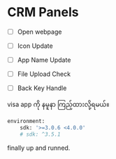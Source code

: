 # CRM Panels 

- [ ] Open webpage
- [ ] Icon Update
- [ ] App Name Update
- [ ] File Upload Check
- [ ] Back Key Handle


visa app ကို နမူနာ ကြည့်ထားလို့ရမယ်။


```bash
environment:
    sdk: '>=3.0.6 <4.0.0'
    # sdk: ^3.5.1
```


finally up and runned.


